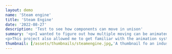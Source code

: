 ```yaml
---
layout: demo
name: 'Steam engine'
title: 'Steam Engine'
date: '2022-08-27'
description: 'Test to see how components can move in unison'
summary: '<p>I wanted to figure out how multiple moving can be animated together within threejs. I chose an old-style industrial steam engine as the subject. While it is not overly complex, the parts must work in sync to give an accurate representation of a mechanical piece of machinery. In three.js this can be achieved by syncing one animation action with others.</p> 
<p>This project also allowed me to get familiar with the animation system of three.js.</p>'
thumbnail: [/assets/thumbnails/steamengine.jpg,'A thumbnail fo an industrial steam engine, rendered with three.js']
---
```

<script src="{{site.baseurl}}/assets/scripts/build/core.bundle.js"></script>
<script src="{{site.baseurl}}/assets/scripts/build/three.bundle.js"></script>
<script src="{{site.baseurl}}/assets/scripts/build/gui.bundle.js"></script>
<script src="{{site.baseurl}}/assets/scripts/build/217.bundle.js"></script>
<script src="{{site.baseurl}}/assets/scripts/build/runtime.bundle.js"></script>
<script src="{{site.baseurl}}/assets/scripts/build/steamEngine.bundle.js"></script>